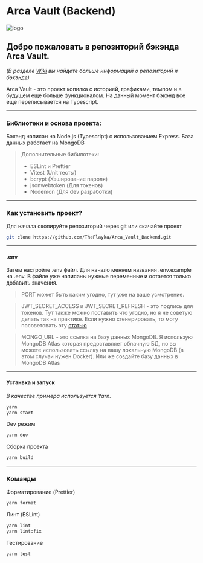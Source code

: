 # Arca Vault (Backend) 
![logo](https://github.com/user-attachments/assets/60a403ba-09e3-4e79-91e3-e1e9c31d5379)
## Добро пожаловать в репозиторий бэкэнда Arca Vault. 

_(В разделе [Wiki](https://github.com/TheFlayka/Arca_Vault_Backend/wiki) вы найдете больше информаций о репозиторий и бэкэнде)_

Arca Vault - это проект копилка с историей, графиками, темпом и в будущем еще больше функционалом. На данный момент бэкэнд все еще переписывается на Typescript.
***
### Библиотеки и основа проекта:
Бэкэнд написан на Node.js (Typescript) с использованием Express. База данных работает на MongoDB

> Дополнительные бибилотеки: 
> * ESLint и Prettier 
> * Vitest (Unit тесты)
> * bcrypt (Хэширование пароля)
> * jsonwebtoken (Для токенов)
> * Nodemon (Для dev разработки)

***
### Как установить проект?
Для начала скопируйте репозиторий через git или скачайте проект
```bash
git clone https://github.com/TheFlayka/Arca_Vault_Backend.git
```
***
#### .env 
Затем настройте .env файл. 
Для начало меняем названия .env.example на .env. В файле уже написаны нужные переменные и остается только добавить значения. 

> PORT может быть каким угодно, тут уже на ваше усмотрение.

>  JWT_SECRET_ACCESS и JWT_SECRET_REFRESH - это подпись для токенов. Тут также можно поставить что угодно, но я не советую делать так на практике. Если нужно сгенерировать, то могу посоветовать эту [статью](https://dev.to/tkirwa/generate-a-random-jwt-secret-key-39j4)

> MONGO_URL - это ссылка на базу данных MongoDB. Я использую MongoDB Atlas которая предоставляет облачную БД, но вы можете использовать ссылку на вашу локальную MongoDB (в этом случаи нужен Docker). Или же создайте базу данных в MongoDB Atlas
***

#### Устанвка и запуск
_В качестве примера используется Yarn._

```bash
yarn
yarn start
```

Dev режим

```bash
yarn dev
```

Сборка проекта

```bash
yarn build
```
***
### Команды

Форматирование (Prettier)
```bash
yarn format
```

Линт (ESLint)
```bash
yarn lint
yarn lint:fix
```

Тестирование 
```bash
yarn test
```
